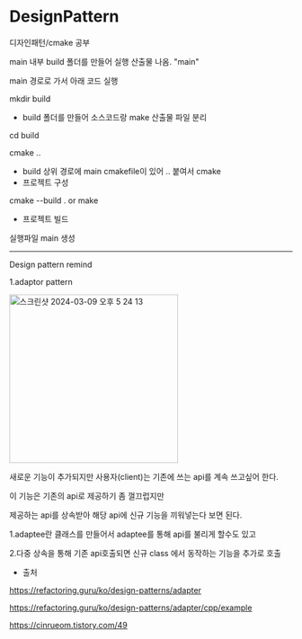 # DesignPattern
디자인패턴/cmake 공부


main 내부 build 폴더를 만들어 실행 산출물 나옴. "main"

main 경로로 가서 아래 코드 실행

mkdir build
- build 폴더를 만들어 소스코드랑 make 산출물 파일 분리

cd build


cmake ..
- build 상위 경로에 main cmakefile이 있어 .. 붙여서 cmake
- 프로젝트 구성

cmake --build . or make
- 프로젝트 빌드

실행파일 main 생성

-----------------------------
Design pattern remind

1.adaptor pattern


<img width="300" alt="스크린샷 2024-03-09 오후 5 24 13" src="https://github.com/HHow/DesignPattern/assets/31755455/d8632c06-b653-4051-8b7f-696803427c61">


새로운 기능이 추가되지만 사용자(client)는 기존에 쓰는 api를 계속 쓰고싶어 한다.

이 기능은 기존의 api로 제공하기 좀 껄끄럽지만

제공하는 api를 상속받아 해당 api에 신규 기능을 끼워넣는다 보면 된다.

1.adaptee란 클래스를 만들어서 adaptee를 통해 api를 불리게 할수도 있고

2.다중 상속을 통해 기존 api호출되면 신규 class 에서 동작하는 기능을 추가로 호출


+ 출처

https://refactoring.guru/ko/design-patterns/adapter

https://refactoring.guru/ko/design-patterns/adapter/cpp/example

https://cinrueom.tistory.com/49

